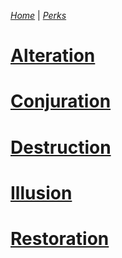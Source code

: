 _[Home](../../)_ | _[Perks](../)_

# [Alteration](./alteration.md)

# [Conjuration](./conjuration.md)

# [Destruction](./destruction.md)

# [Illusion](./illusion.md)

# [Restoration](./restoration.md)
